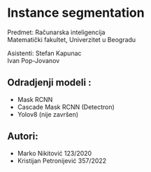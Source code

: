 # Instance segmentation  
Predmet: Računarska inteligencija  
Matematički fakultet, Univerzitet u Beogradu

Asistenti: 
Stefan Kapunac <br>
Ivan Pop-Jovanov

## Odradjenji modeli :
- Mask RCNN  
- Cascade Mask RCNN (Detectron)
- Yolov8 (nije završen)

## Autori:
- Marko Nikitović 123/2020  
- Kristijan Petronijević 357/2022
